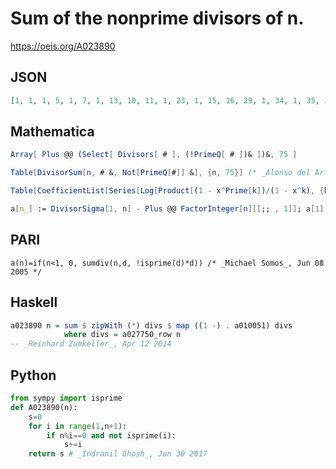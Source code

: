 # Sum of the nonprime divisors of n\.
https://oeis.org/A023890
## JSON
```JSON
[1, 1, 1, 5, 1, 7, 1, 13, 10, 11, 1, 23, 1, 15, 16, 29, 1, 34, 1, 35, 22, 23, 1, 55, 26, 27, 37, 47, 1, 62, 1, 61, 34, 35, 36, 86, 1, 39, 40, 83, 1, 84, 1, 71, 70, 47, 1, 119, 50, 86, 52, 83, 1, 115, 56, 111, 58, 59, 1, 158, 1, 63, 94, 125, 66, 128, 1, 107, 70, 130, 1, 190, 1, 75]
```
## Mathematica
```Mathematica
Array[ Plus @@ (Select[ Divisors[ # ], (!PrimeQ[ # ])& ])&, 75 ]
```
```Mathematica
Table[DivisorSum[n, # &, Not[PrimeQ[#]] &], {n, 75}] (* _Alonso del Arte_, Mar 16 2013 *)
```
```Mathematica
Table[CoefficientList[Series[Log[Product[(1 - x^Prime[k])/(1 - x^k), {k, 1, 100}]], {x, 0, 100}], x][[n + 1]] n, {n, 1, 100}] (* _Benedict W. J. Irwin_, Jul 05 2016 *)
```
```Mathematica
a[n_] := DivisorSigma[1, n] - Plus @@ FactorInteger[n][[;; , 1]]; a[1] = 1; Array[a, 100] (* _Amiram Eldar_, Jun 20 2022 *)
```
## PARI
```PARI
a(n)=if(n<1, 0, sumdiv(n,d, !isprime(d)*d)) /* _Michael Somos_, Jun 08 2005 */
```
## Haskell
```Haskell
a023890 n = sum $ zipWith (*) divs $ map ((1 -) . a010051) divs
            where divs = a027750_row n
-- _Reinhard Zumkeller_, Apr 12 2014
```
## Python
```Python
from sympy import isprime
def A023890(n):
    s=0
    for i in range(1,n+1):
        if n%i==0 and not isprime(i):
            s+=i
    return s # _Indranil Ghosh_, Jan 30 2017
```
